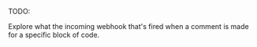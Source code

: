 TODO:

Explore what the incoming webhook that's fired when a comment is made for a specific block of code.